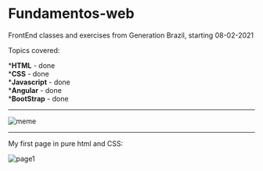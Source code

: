 # Fundamentos-web

FrontEnd classes and exercises from Generation Brazil, starting 08-02-2021

<p>Topics covered:</p>
*<b>HTML</b> - done<br>
*<b>CSS</b> - done<br>
*<b>Javascript</b> - done<br>
*<b>Angular</b> - done<br>
*<b>BootStrap</b> - done<br>

***
![meme](https://live.staticflickr.com/65535/50818726808_68c90f2c3c_z.jpg)

***

My first page in pure html and CSS:

![page1](https://i.imgur.com/9PIMXbE.png)

